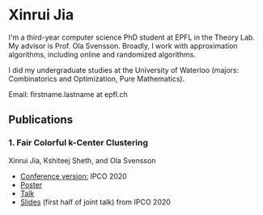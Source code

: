 # Xinrui Jia

I'm a third-year computer science PhD student at EPFL in the Theory Lab. My advisor is Prof. Ola Svensson. Broadly, I work with approximation algorithms, including online and randomized algorithms.

I did my undergraduate studies at the University of Waterloo (majors: Combinatorics and Optimization, Pure Mathematics).

Email: firstname.lastname at epfl.ch



## Publications

### 1. Fair Colorful k-Center Clustering
Xinrui Jia, Kshiteej Sheth, and Ola Svensson
* [Conference version:](https://link.springer.com/chapter/10.1007%2F978-3-030-45771-6_17) IPCO 2020
* [Poster](/pdfs/k-center_poster.pdf)
* [Talk](https://www.youtube.com/watch?v=E7CUukJE_9o&t=3s)
* [Slides](/pdfs/k_center-slides.pdf) (first half of joint talk) from IPCO 2020


